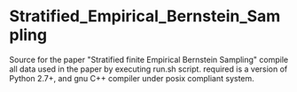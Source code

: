 # Stratified_Empirical_Bernstein_Sampling
Source for the paper "Stratified finite Empirical Bernstein Sampling"
compile all data used in the paper by executing run.sh script.
required is a version of Python 2.7+, and gnu C++ compiler under posix compliant system.

